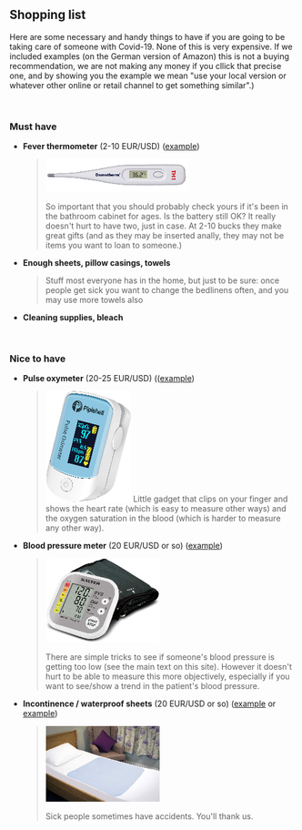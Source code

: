 ## Shopping list

Here are some necessary and handy things to have if you are going to be taking care of someone with Covid-19. None of this is very expensive. If we included examples (on the German version of Amazon) this is not a buying recommendation, we are not making any money if you cllick that precise one, and by showing you the example we mean "use your local version or whatever other online or retail channel to get something similar".) 

&nbsp;

### Must have

* **Fever thermometer** (2-10 EUR/USD) ([example](https://www.amazon.de/gp/product/B001NYHXYS))

   > ![](/images/thermometer.png)
   > 
   > So important that you should probably check yours if it's been in the bathroom cabinet for ages. Is the battery still OK? It really doesn't hurt to have two, just in case. At 2-10 bucks they make great gifts (and as they may be inserted anally, they may not be items you want to loan to someone.)

* **Enough sheets, pillow casings, towels**
   
   > Stuff most everyone has in the home, but just to be sure: once people get sick you want to change the bedlinens often, and you may use more towels also
   
* **Cleaning supplies, bleach**

&nbsp;


### Nice to have

* **Pulse oxymeter** (20-25 EUR/USD) (([example](https://www.amazon.de/gp/product/B07P3ZS6L3))
   > ![](/images/pulse-oxi.png)
   > Little gadget that clips on your finger and shows the heart rate (which is easy to measure other ways) and the oxygen saturation in the blood (which is harder to measure any other way).

* **Blood pressure meter** (20 EUR/USD or so) ([example](https://www.amazon.de/gp/product/B07KY867ZH))
   > ![](/images/blood-pressure.png)
   > 
   > There are simple tricks to see if someone's blood pressure is getting too low (see the main text on this site). However it doesn't hurt to be able to measure this more objectively, especially if you want to see/show a trend in the patient's blood pressure.

* **Incontinence / waterproof sheets** (20 EUR/USD or so) ([example](https://www.amazon.de/Comfortcare-Inkontinenz-Bettw%C3%A4sche-waschbar-Blau/dp/B07W7CCQVG) or [example](https://www.amazon.de/Co-operative-Independent-Living-Bettdeckenbezug-wasserabweisend/dp/B00BJMA8X2))
   > ![](/images/sheet.png)
   >
   > Sick people sometimes have accidents. You'll thank us.

